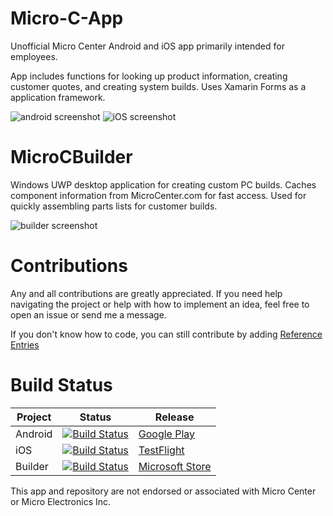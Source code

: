 # Micro-C-App
Unofficial Micro Center Android and iOS app primarily intended for employees.

App includes functions for looking up product information, creating customer quotes, and creating system builds.  Uses Xamarin Forms as a application framework.

![android screenshot](https://raw.githubusercontent.com/blaxbb/Micro-C-App/master/screenshots/android.png) ![iOS screenshot](https://raw.githubusercontent.com/blaxbb/Micro-C-App/master/screenshots/ios.png)

# MicroCBuilder
Windows UWP desktop application for creating custom PC builds.  Caches component information from MicroCenter.com for fast access.  Used for quickly assembling parts lists for customer builds.

![builder screenshot](https://raw.githubusercontent.com/blaxbb/Micro-C-App/master/screenshots/builder.png)

# Contributions
Any and all contributions are greatly appreciated.  If you need help navigating the project or help with how to implement an idea, feel free to open an issue or send me a message.

If you don't know how to code, you can still contribute by adding [Reference Entries](https://github.com/blaxbb/Micro-C-App/blob/master/references.md)

# Build Status

| Project | Status | Release |
| ------- | ------ | ------- |
| Android |[![Build Status](https://dev.azure.com/bbarrett0780/micro-c-app/_apis/build/status/blaxbb.Micro-C-App?branchName=master&jobName=Android)](https://dev.azure.com/bbarrett0780/micro-c-app/_build/latest?definitionId=1&branchName=master) | [Google Play](https://play.google.com/store/apps/details?id=com.bbarrett.micro_c_app) |
| iOS | [![Build Status](https://dev.azure.com/bbarrett0780/micro-c-app/_apis/build/status/blaxbb.Micro-C-App?branchName=master&jobName=iOS)](https://dev.azure.com/bbarrett0780/micro-c-app/_build/latest?definitionId=1&branchName=master) | [TestFlight](https://testflight.apple.com/join/z7dweftj) |
| Builder | [![Build Status](https://dev.azure.com/bbarrett0780/micro-c-app/_apis/build/status/blaxbb.Micro-C-App?branchName=master&jobName=MicroCBuilder)](https://dev.azure.com/bbarrett0780/micro-c-app/_build/latest?definitionId=1&branchName=master) | [Microsoft Store](https://www.microsoft.com/store/apps/9NGXXL6RGNC5) |


This app and repository are not endorsed or associated with Micro Center or Micro Electronics Inc.
